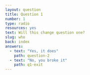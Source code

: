 ```yaml
---
layout: question
title: Question 1
number: 1
type: radio
resources: yes
text: Will this change question one?
slug: who
back: index
answers:
  - text: "Yes, it does"
    path: question-2
  - text: "No, you broke it"
    path: q1-exit
---
```

